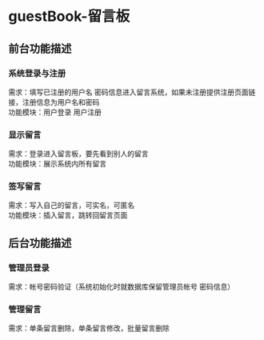 # guestBook-留言板
## 前台功能描述 	

### 系统登录与注册
需求：填写已注册的用户名 密码信息进入留言系统，如果未注册提供注册页面链接，注册信息为用户名和密码  
功能模块：用户登录  用户注册   

### 显示留言
需求：登录进入留言板，要先看到别人的留言    
功能模块：展示系统内所有留言

### 签写留言
需求：写入自己的留言，可实名，可匿名  
功能模块：插入留言，跳转回留言页面

## 后台功能描述

### 管理员登录
需求：帐号密码验证（系统初始化时就数据库保留管理员帐号 密码信息） 

### 管理留言
需求：单条留言删除，单条留言修改，批量留言删除  
